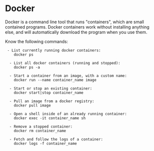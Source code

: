 # Docker

Docker is a command line tool that runs "containers", which are small contained programs. Docker containers work without
installing anything else, and will automatically download the program when you use them.

Know the following commands:

```
 - List currently running docker containers:
    docker ps

  - List all docker containers (running and stopped):
    docker ps -a

  - Start a container from an image, with a custom name:
    docker run --name container_name image

  - Start or stop an existing container:
    docker start|stop container_name

  - Pull an image from a docker registry:
    docker pull image

  - Open a shell inside of an already running container:
    docker exec -it container_name sh

  - Remove a stopped container:
    docker rm container_name

  - Fetch and follow the logs of a container:
    docker logs -f container_name
```
